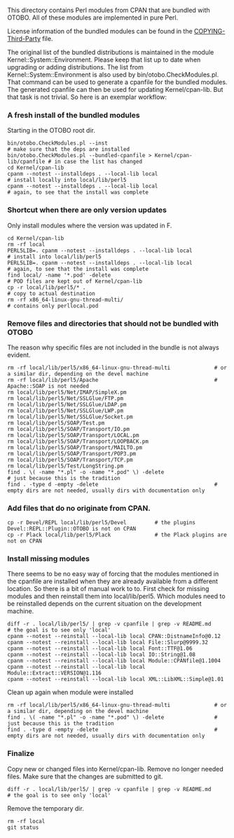 This directory contains Perl modules from CPAN that are bundled with OTOBO.
All of these modules are implemented in pure Perl.

License information of the bundled modules can be found in the
[COPYING-Third-Party](../../COPYING-Third-Party) file.

The original list of the bundled distributions is maintained in the module Kernel::System::Environment. Please keep
that list up to date when upgrading or adding distributions. The list from Kernel::System::Environment is also used by
bin/otobo.CheckModules.pl. That command can be used to generate a cpanfile for the bundled modules.
The generated cpanfile can then be used for updating Kernel/cpan-lib.
But that task is not trivial. So here is an exemplar workflow:

### A fresh install of the bundled modules

Starting in the OTOBO root dir.

    bin/otobo.CheckModules.pl --inst                                        # make sure that the deps are installed
    bin/otobo.CheckModules.pl --bundled-cpanfile > Kernel/cpan-lib/cpanfile # in case the list has changed
    cd Kernel/cpan-lib
    cpanm --notest --installdeps . --local-lib local                        # install locally into local/lib/perl5
    cpanm --notest --installdeps . --local-lib local                        # again, to see that the install was complete

### Shortcut when there are only version updates

Only install modules where the version was updated in F<cpanfile>.

    cd Kernel/cpan-lib
    rm -rf local
    PERL5LIB=. cpanm --notest --installdeps . --local-lib local             # install into local/lib/perl5
    PERL5LIB=. cpanm --notest --installdeps . --local-lib local             # again, to see that the install was complete
    find local/ -name '*.pod' -delete                                       # POD files are kept out of Kernel/cpan-lib
    cp -r local/lib/perl5/* .                                               # copy to actual destination
    rm -rf x86_64-linux-gnu-thread-multi/                                   # contains only perllocal.pod

### Remove files and directories that should not be bundled with OTOBO

The reason why specific files are not included in the bundle is not always evident.

    rm -rf local/lib/perl5/x86_64-linux-gnu-thread-multi              # or a similar dir, depending on the devel machine
    rm -rf local/lib/perl5/Apache                                     # Apache::SOAP is not needed
    rm local/lib/perl5/Net/IMAP/SimpleX.pm
    rm local/lib/perl5/Net/SSLGlue/FTP.pm
    rm local/lib/perl5/Net/SSLGlue/LDAP.pm
    rm local/lib/perl5/Net/SSLGlue/LWP.pm
    rm local/lib/perl5/Net/SSLGlue/Socket.pm
    rm local/lib/perl5/SOAP/Test.pm
    rm local/lib/perl5/SOAP/Transport/IO.pm
    rm local/lib/perl5/SOAP/Transport/LOCAL.pm
    rm local/lib/perl5/SOAP/Transport/LOOPBACK.pm
    rm local/lib/perl5/SOAP/Transport/MAILTO.pm
    rm local/lib/perl5/SOAP/Transport/POP3.pm
    rm local/lib/perl5/SOAP/Transport/TCP.pm
    rm local/lib/perl5/Test/LongString.pm
    find . \( -name "*.pl" -o -name "*.pod" \) -delete                      # just because this is the tradition
    find . -type d -empty -delete                                     # empty dirs are not needed, usually dirs with documentation only

### Add files that do no originate from CPAN.

    cp -r Devel/REPL local/lib/perl5/Devel         # the plugins Devel::REPL::Plugin::OTOBO is not on CPAN
    cp -r Plack local/lib/perl5/Plack              # the Plack plugins are not on CPAN

### Install missing modules

There seems to be no easy way of forcing that the modules mentioned in the cpanfile
are installed when they are already available from a different location. So there is
a bit of manual work to to. First check for missing modules and then reinstall
them into local/lib/perl5. Which modules need to be reinstalled depends on the
current situation on the development machine.

    diff -r . local/lib/perl5/ | grep -v cpanfile | grep -v README.md      # the goal is to see only 'local'
    cpanm --notest --reinstall --local-lib local CPAN::DistnameInfo@0.12
    cpanm --notest --reinstall --local-lib local File::Slurp@9999.32
    cpanm --notest --reinstall --local-lib local Font::TTF@1.06
    cpanm --notest --reinstall --local-lib local IO::String@1.08
    cpanm --notest --reinstall --local-lib local Module::CPANfile@1.1004
    cpanm --notest --reinstall --local-lib local Module::Extract::VERSION@1.116
    cpanm --notest --reinstall --local-lib local XML::LibXML::Simple@1.01

Clean up again when module were installed

    rm -rf local/lib/perl5/x86_64-linux-gnu-thread-multi              # or a similar dir, depending on the devel machine
    find . \( -name "*.pl" -o -name "*.pod" \) -delete                # just because this is the tradition
    find . -type d -empty -delete                                     # empty dirs are not needed, usually dirs with documentation only

### Finalize

Copy new or changed files into Kernel/cpan-lib. Remove no longer needed files. Make sure that
the changes are submitted to git.

    diff -r . local/lib/perl5/ | grep -v cpanfile | grep -v README.md      # the goal is to see only 'local'

Remove the temporary dir.

    rm -rf local
    git status
